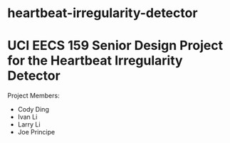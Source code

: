 # heartbeat-irregularity-detector
UCI EECS 159 Senior Design Project for the Heartbeat Irregularity Detector
===
Project Members:
* Cody Ding
* Ivan Li
* Larry Li
* Joe Principe
